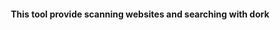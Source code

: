 <html>
<head>
    <meta charset="UTF-8" />
</head>
<body>

<h4 align="center">
This tool provide scanning websites and searching with dork
</h4>
<table
</body>
</html>
